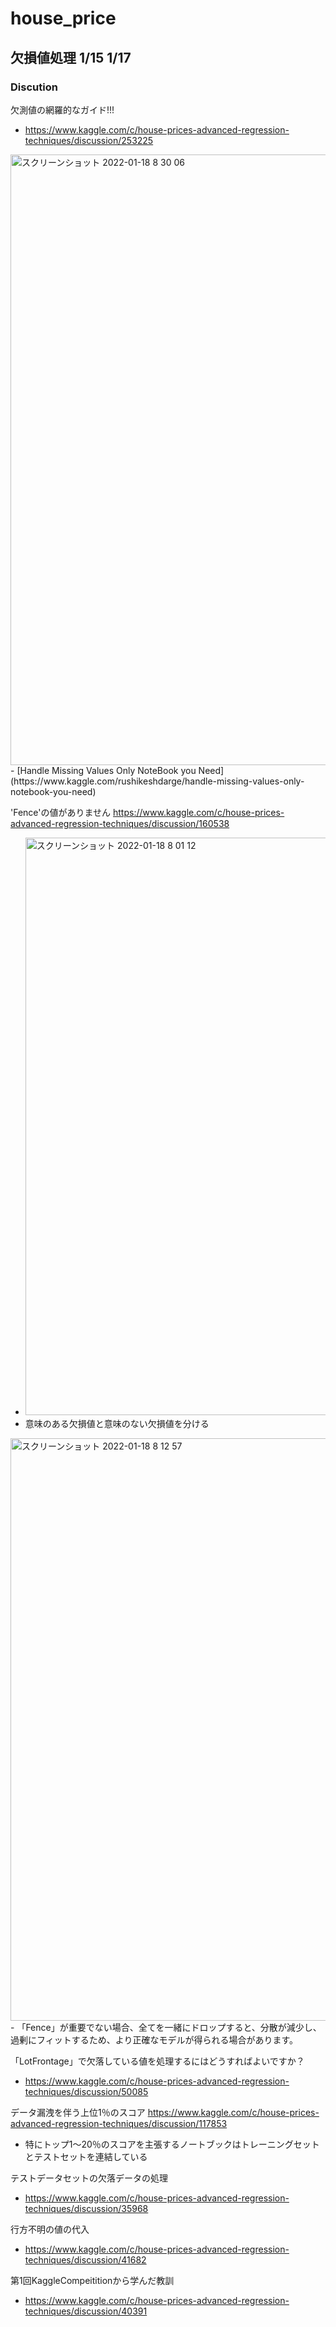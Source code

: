 # house_price


## 欠損値処理 1/15 1/17

### Discution

欠測値の網羅的なガイド!!!
- https://www.kaggle.com/c/house-prices-advanced-regression-techniques/discussion/253225
<img width="977" alt="スクリーンショット 2022-01-18 8 30 06" src="https://user-images.githubusercontent.com/31781305/149847451-cdcb4de5-ed4f-4df1-9375-2f40dd3c68c2.png">
- [Handle Missing Values Only NoteBook you Need](https://www.kaggle.com/rushikeshdarge/handle-missing-values-only-notebook-you-need)


'Fence'の値がありません
https://www.kaggle.com/c/house-prices-advanced-regression-techniques/discussion/160538
- <img width="924" alt="スクリーンショット 2022-01-18 8 01 12" src="https://user-images.githubusercontent.com/31781305/149845772-bc0e61c7-ce8f-4762-b195-f128a09828d9.png">
- 意味のある欠損値と意味のない欠損値を分ける
<img width="932" alt="スクリーンショット 2022-01-18 8 12 57" src="https://user-images.githubusercontent.com/31781305/149846463-6925a77f-3545-4578-bbf4-00988f77b576.png">
- 「Fence」が重要でない場合、全てを一緒にドロップすると、分散が減少し、過剰にフィットするため、より正確なモデルが得られる場合があります。

「LotFrontage」で欠落している値を処理するにはどうすればよいですか？
- https://www.kaggle.com/c/house-prices-advanced-regression-techniques/discussion/50085


データ漏洩を伴う上位1％のスコア
https://www.kaggle.com/c/house-prices-advanced-regression-techniques/discussion/117853
- 特にトップ1〜20％のスコアを主張するノートブックはトレーニングセットとテストセットを連結している


テストデータセットの欠落データの処理
- https://www.kaggle.com/c/house-prices-advanced-regression-techniques/discussion/35968

行方不明の値の代入
- https://www.kaggle.com/c/house-prices-advanced-regression-techniques/discussion/41682




第1回KaggleCompeititionから学んだ教訓
- https://www.kaggle.com/c/house-prices-advanced-regression-techniques/discussion/40391




